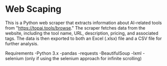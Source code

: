# Web Scaping
 
This is a Python web scraper that extracts information about AI-related tools from "https://topai.tools/browse." The scraper fetches data from the website, including the tool name, URL, description, pricing, and associated tags. The data is then exported to both an Excel (.xlsx) file and a CSV file for further analysis.

Requirements
-Python 3.x
-pandas
-requests
-BeautifulSoup
-lxml
-selenium (only if using the selenium approach for infinite scrolling)
